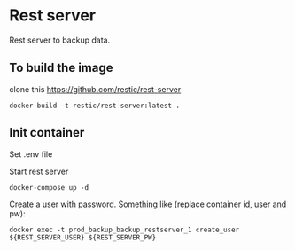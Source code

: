 # Rest server

Rest server to backup data.

## To build the image

clone this <https://github.com/restic/rest-server>

`docker build -t restic/rest-server:latest .`

## Init container

Set .env file

Start rest server

`docker-compose up -d`

Create a user with password. Something like (replace container id, user and pw):

`docker exec -t prod_backup_backup_restserver_1 create_user ${REST_SERVER_USER} ${REST_SERVER_PW}`

